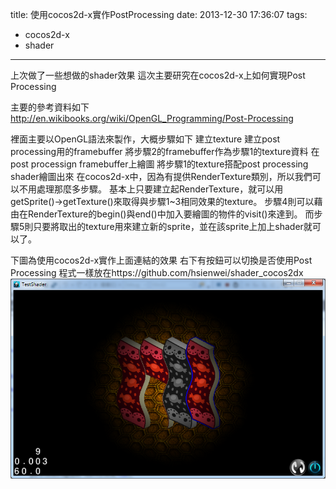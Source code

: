 title: 使用cocos2d-x實作PostProcessing
date: 2013-12-30 17:36:07
tags:
- cocos2d-x
- shader
---
上次做了一些想做的shader效果
這次主要研究在cocos2d-x上如何實現Post Processing

主要的參考資料如下
http://en.wikibooks.org/wiki/OpenGL_Programming/Post-Processing

裡面主要以OpenGL語法來製作，大概步驟如下
建立texture
建立post processing用的framebuffer
將步驟2的framebuffer作為步驟1的texture資料
在post processign framebuffer上繪圖
將步驟1的texture搭配post processing shader繪圖出來
在cocos2d-x中，因為有提供RenderTexture類別，所以我們可以不用處理那麼多步驟。
基本上只要建立起RenderTexture，就可以用getSprite()->getTexture()來取得與步驟1~3相同效果的texture。
步驟4則可以藉由在RenderTexture的begin()與end()中加入要繪圖的物件的visit()來達到。
而步驟5則只要將取出的texture用來建立新的sprite，並在該sprite上加上shader就可以了。

下圖為使用cocos2d-x實作上面連結的效果
右下有按鈕可以切換是否使用Post Processing
程式一樣放在https://github.com/hsienwei/shader_cocos2dx
![最後效果](/2013/12/30/使用cocos2d-x實作PostProcessing/effect.png)
